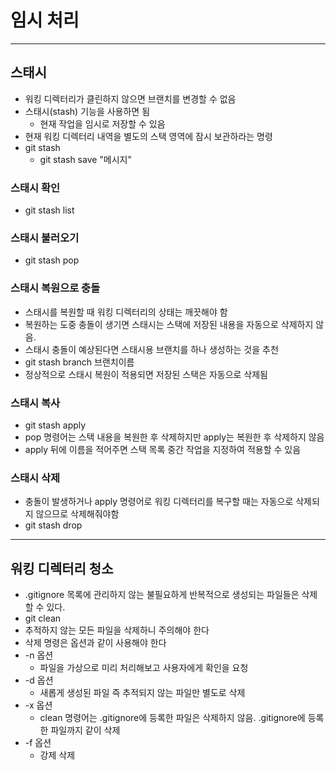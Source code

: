 # 임시 처리

-------------

## 스태시

- 워킹 디렉터리가 클린하지 않으면 브랜치를 변경할 수 없음
- 스태시(stash) 기능을 사용하면 됨
  - 현재 작업을 임시로 저장할 수 있음
- 현재 워킹 디렉터리 내역을 별도의 스택 영역에 잠시 보관하라는 명령
- git stash
  - git stash save "메시지"

### 스태시 확인

- git stash list

### 스태시 불러오기

- git stash pop

### 스태시 복원으로 충돌

- 스태시를 복원할 때 워킹 디렉터리의 상태는 깨끗해야 함
- 복원하는 도중 충돌이 생기면 스태시는 스택에 저장된 내용을 자동으로 삭제하지 않음.
- 스태시 충돌이 예상된다면 스태시용 브랜치를 하나 생성하는 것을 추천
- git stash branch 브랜치이름
- 정상적으로 스태시 복원이 적용되면 저장된 스택은 자동으로 삭제됨

### 스태시 복사

- git stash apply
- pop 명령어는 스택 내용을 복원한 후 삭제하지만 apply는 복원한 후 삭제하지 않음
- apply 뒤에 이름을 적어주면 스택 목록 중간 작업을 지정하여 적용할 수 있음

### 스태시 삭제

- 충돌이 발생하거나 apply 명령어로 워킹 디렉터리를 복구할 때는 자동으로 삭제되지 않으므로 삭제해줘야함
- git stash drop

--------------------

## 워킹 디렉터리 청소

- .gitignore 목록에 관리하지 않는 불필요하게 반복적으로 생성되는 파일들은 삭제할 수 있다.
- git clean
- 추적하지 않는 모든 파일을 삭제하니 주의해야 한다
- 삭제 명령은 옵션과 같이 사용해야 한다
- -n 옵션
  - 파일을 가상으로 미리 처리해보고 사용자에게 확인을 요청
- -d 옵션
  - 새롭게 생성된 파일 즉 추적되지 않는 파일만 별도로 삭제
- -x 옵션
  - clean 명령어는 .gitignore에 등록한 파일은 삭제하지 않음. .gitignore에 등록한 파일까지 같이 삭제
- -f 옵션
  - 강제 삭제
